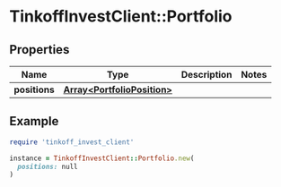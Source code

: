 # TinkoffInvestClient::Portfolio

## Properties

| Name | Type | Description | Notes |
| ---- | ---- | ----------- | ----- |
| **positions** | [**Array&lt;PortfolioPosition&gt;**](PortfolioPosition.md) |  |  |

## Example

```ruby
require 'tinkoff_invest_client'

instance = TinkoffInvestClient::Portfolio.new(
  positions: null
)
```


